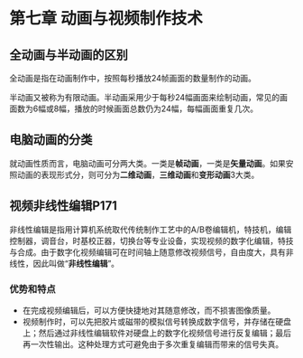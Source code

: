 # 第七章 动画与视频制作技术

## 全动画与半动画的区别

全动画是指在动画制作中，按照每秒播放24帧画面的数量制作的动画。

半动画又被称为有限动画。半动画采用少于每秒24幅画面来绘制动画，常见的画面数为6幅或8幅，播放的时候画面总数仍为24幅，每幅画面重复几次。

## 电脑动画的分类

就动画性质而言，电脑动画可分两大类。一类是**帧动画**，一类是**矢量动画**。如果安照动画的表现形式分，则可分为**二维动画**，**三维动画**和**变形动画**3大类。

## 视频非线性编辑P171

非线性编辑是指用计算机系统取代传统制作工艺中的A/B卷编辑机，特技机，编辑控制器，调音台，时基校正器，切换台等专业设备，实现视频的数字化编辑，特技与合成。由于数字化视频编辑可在时间轴上随意修改视频信号，自由度大，具有非线性，因此叫做“**非线性编辑**”。

### 优势和特点

- 在完成视频编辑后，可以方便快捷地对其随意修改，而不损害图像质量。
- 视频制作时，可以先把胶片或磁带的模拟信号转换成数字信号，并存储在硬盘上；然后通过非线性编辑软件对硬盘上的数字化视频信号进行反复编辑；最后再一次性输出。这种处理方式可避免由于多次重复编辑而带来的信号失真。